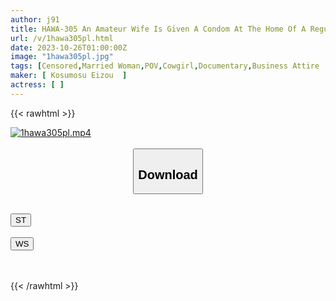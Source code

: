 ```yaml
---
author: j91
title: HAWA-305 An Amateur Wife Is Given A Condom At The Home Of A Regular College Student, And She Is Not Satisfied With The One-night Rubber Sex, So She Allows Him To Cum Twice During Her Stay. She Is A Lewd Wife Who Grinds In The Cowgirl Position. Sumire, 30 Years Old.
url: /v/1hawa305pl.html
date: 2023-10-26T01:00:00Z
image: "1hawa305pl.jpg"
tags: [Censored,Married Woman,POV,Cowgirl,Documentary,Business Attire	 ]
maker: [ Kosumosu Eizou  ]
actress: [ ]
---
```



{{< rawhtml >}}

<div class="video" data-videoid="w4XY6887BLcJd4Z">
    <a href="javascript:;">
        <img src="https://my.j91.asia/v/1hawa305pl.jpg" width="WIDTH" height="HEIGHT" alt="1hawa305pl.mp4" loading="lazy">
    </a>
</div>

<script type="text/javascript" src="https://j91.asia/asset/on-demand-st.js"></script>

<br>
  <link rel="stylesheet" href="https://j91.asia/asset/bs5.css">
  
  <center>
  <button class="btn btn-primary" type="button" data-bs-toggle="collapse" data-bs-target=".multi-collapse" aria-expanded="false" aria-controls="multiCollapseExample1 multiCollapseExample2"><h2>Download</h2></button></center>
</p>
<div class="row">
  <div class="col">
    <div class="collapse multi-collapse" id="multiCollapseExample1">
      <div class="card card-body">
	      	      <br>
<div class="buttons">  
<a href="https://streamtape.to/v/w4XY6887BLcJd4Z"><button class="btn-hover color-3"><i class="fa fa-download"></i> ST</button></a></div>
    </div>
  </div>
</div>
  <div class="col">
    <div class="collapse multi-collapse" id="multiCollapseExample2">
      <div class="card card-body">
	      <br>
<div class="buttons">
    <a href="https://wolfstream.tv/mxke5yz51nn3"><button class="btn-hover color-9"><i class="fa fa-download"></i> WS</button></a></div>
<br><br>
      </div>
    </div>
  </div>
</div>

{{< /rawhtml >}}